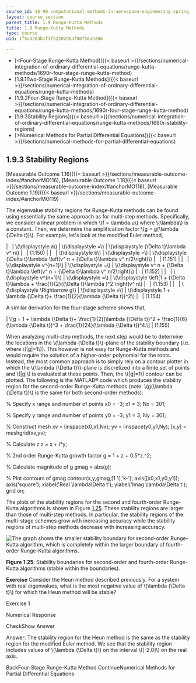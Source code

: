 ```yaml
---
course_id: 16-90-computational-methods-in-aerospace-engineering-spring-2014
layout: course_section
parent_title: 1.9 Runge-Kutta Methods
title: 1.9 Runge-Kutta Methods
type: course
uid: 1f5a4263b1f3f52202d6af00f58ae206

---
```


*   [<Four-Stage Runge-Kutta Method]({{< baseurl >}}/sections/numerical-integration-of-ordinary-differential-equations/runge-kutta-methods/1690r-four-stage-runge-kutta-method)
*   [1.9.1Two-Stage Runge-Kutta Methods]({{< baseurl >}}/sections/numerical-integration-of-ordinary-differential-equations/runge-kutta-methods)
*   [1.9.2Four-Stage Runge-Kutta Method]({{< baseurl >}}/sections/numerical-integration-of-ordinary-differential-equations/runge-kutta-methods/1690r-four-stage-runge-kutta-method)
*   [1.9.3Stability Regions]({{< baseurl >}}/sections/numerical-integration-of-ordinary-differential-equations/runge-kutta-methods/1690r-stability-regions)
*   [\>Numerical Methods for Partial Differential Equations]({{< baseurl >}}/sections/numerical-methods-for-partial-differential-equations)

1.9.3 Stability Regions
-----------------------

[Measurable Outcome 1.16]({{< baseurl >}}/sections/measurable-outcome-index/#anchorMO116), [Measurable Outcome 1.18]({{< baseurl >}}/sections/measurable-outcome-index/#anchorMO118), [Measurable Outcome 1.19]({{< baseurl >}}/sections/measurable-outcome-index/#anchorMO119)

The eigenvalue stability regions for Runge-Kutta methods can be found using essentially the same approach as for multi-step methods. Specifically, we consider a linear problem in which \\(f = \\lambda u\\) where \\(\\lambda\\) is a constant. Then, we determine the amplification factor \\(g = g(\\lambda {\\Delta t})\\). For example, let's look at the modified Euler method,

| &nbsp; | \\(\\displaystyle a\\) | \\(\\displaystyle =\\) | \\(\\displaystyle {\\Delta t}\\lambda v^ n\\) | &nbsp; | (1.150) |
| &nbsp; | \\(\\displaystyle b\\) | \\(\\displaystyle =\\) | \\(\\displaystyle {\\Delta t}\\lambda \\left(v^ n + {\\Delta t}\\lambda v^ n/2\\right)\\) | &nbsp; | (1.151) |
| &nbsp; | \\(\\displaystyle v^{n+1}\\) | \\(\\displaystyle =\\) | \\(\\displaystyle v^ n + {\\Delta t}\\lambda \\left(v^ n + {\\Delta t}\\lambda v^ n/2\\right)\\) | &nbsp; | (1.152) |
| &nbsp; | \\(\\displaystyle v^{n+1}\\) | \\(\\displaystyle =\\) | \\(\\displaystyle \\left\[1 + {\\Delta t}\\lambda + \\frac{1}{2}({\\Delta t}\\lambda )^2 \\right\]v^ n\\) | &nbsp; | (1.153) |
| &nbsp; | \\(\\displaystyle \\Rightarrow g\\) | \\(\\displaystyle =\\) | \\(\\displaystyle 1 + \\lambda {\\Delta t}+ \\frac{1}{2}(\\lambda {\\Delta t})^2\\) | &nbsp; | (1.154) 

A similar derivation for the four-stage scheme shows that,

| \\\[g = 1 + \\lambda {\\Delta t}+ \\frac{1}{2}(\\lambda {\\Delta t})^2 + \\frac{1}{6}(\\lambda {\\Delta t})^3 + \\frac{1}{24}(\\lambda {\\Delta t})^4.\\\] | (1.155) 

When analyzing multi-step methods, the next step would be to determine the locations in the \\(\\lambda {\\Delta t}\\)-plane of the stability boundary (i.e. where \\(|g|=1\\)). This however is not easy for Runge-Kutta methods and would require the solution of a higher-order polynomial for the roots. Instead, the most common approach is to simply rely on a contour plotter in which the \\(\\lambda {\\Delta t}\\)-plane is discretized into a finite set of points and \\(|g|\\) is evaluated at these points. Then, the \\(|g|=1\\) contour can be plotted. The following is the MATLAB® code which produces the stability region for the second-order Runge-Kutta methods (note: \\(g(\\lambda {\\Delta t})\\) is the same for both second-order methods):

% Specify x range and number of points
x0 = -3;
x1 =  3;
Nx = 301;

% Specify y range and number of points
y0 = -3;
y1 =  3;
Ny = 301;

% Construct mesh
xv    = linspace(x0,x1,Nx);
yv    = linspace(y0,y1,Ny);
\[x,y\] = meshgrid(xv,yv);

% Calculate z
z = x + i\*y;

% 2nd order Runge-Kutta growth factor
g = 1 + z + 0.5\*z.^2;

% Calculate magnitude of g
gmag = abs(g);

% Plot contours of gmag
contour(x,y,gmag,\[1 1\],'k-');
axis(\[x0,x1,y0,y1\]);
axis('square');
xlabel('Real \\lambda\\Delta t');
ylabel('Imag \\lambda\\Delta t');
grid on;

The plots of the stability regions for the second and fourth-order Runge-Kutta algorithms is shown in Figure [1.25](/coursemedia/16-90-computational-methods-in-aerospace-engineering-spring-2014/1d765b08bf022be5cb59a6df42ff01bb_rkstab.png). These stability regions are larger than those of multi-step methods. In particular, the stability regions of the multi-stage schemes grow with increasing accuracy while the stability regions of multi-step methods decrease with increasing accuracy.

![The graph shows the smaller stability boundary for second-order Runge-Kutta algorithm, which is completely within the larger boundary of fourth-order Runge-Kutta algorithms.](/coursemedia/16-90-computational-methods-in-aerospace-engineering-spring-2014/1d765b08bf022be5cb59a6df42ff01bb_rkstab.png)

**Figure 1.25**: Stability boundaries for second-order and fourth-order Runge-Kutta algorithms (stable within the boundaries).

**Exercise** Consider the Heun method described previously. For a system with real eigenvalues, what is the most negative value of \\(\\lambda {\\Delta t}\\) for which the Heun method will be stable?

Exercise 1

Numerical Response

CheckShow Answer

Answer: The stability region for the Heun method is the same as the stability region for the modified Euler method. We see that the stability region includes values of \\(\\lambda {\\Delta t}\\) on the interval \\(\[-2,0\]\\) on the real axis.

BackFour-Stage Runge-Kutta Method ContinueNumerical Methods for Partial Differential Equations